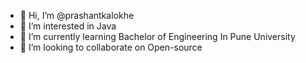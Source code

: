 - 👋 Hi, I’m @prashantkalokhe
- 👀 I’m interested in Java
- 🌱 I’m currently learning Bachelor of Engineering In Pune University
- 💞️ I’m looking to collaborate on Open-source


<!---
prashantkalokhe/prashantkalokhe is a ✨ special ✨ repository because its `README.md` (this file) appears on your GitHub profile.
You can click the Preview link to take a look at your changes.
--->
